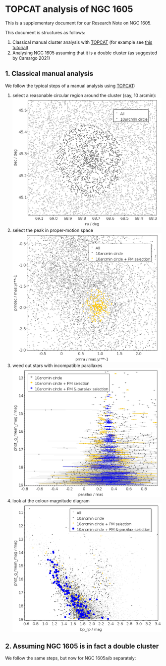 # TOPCAT analysis of NGC 1605

This is a supplementary document for our Research Note on NGC 1605.

This document is structures as follows:
1. Classical manual cluster analysis with [TOPCAT](https://www.star.bris.ac.uk/~mbt/topcat/) (for example see [this tutorial](https://www.cosmos.esa.int/web/gaia-users/archive/use-cases#ClusterAnalysisGUI))
2. Analysing NGC 1605 assuming that it is a double cluster (as suggested by Camargo 2021)

## 1. Classical manual analysis

We follow the typical steps of a manual analysis using [TOPCAT](https://www.star.bris.ac.uk/~mbt/topcat/): 
1. select a reasonable circular region around the cluster (say, 10 arcmin):
![selecting a smaller sky region](/im/topcat_step1.png "selecting a smaller sky region")
2. select the peak in proper-motion space
![select a region around the obvious peak in the proper-motion diagram](/im/topcat_step2.png "select the peak in proper-motion space")
3. weed out stars with incompatible parallaxes
![weed out stars with incompatible parallaxes](/im/topcat_step3.png "weed out stars with incompatible parallaxes")
4. look at the colour-magnitude diagram 
![look at the colour-magnitude diagram](/im/topcat_step4.png "look at the colour-magnitude diagram")

## 2. Assuming NGC 1605 is in fact a double cluster

We follow the same steps, but now for NGC 1605a/b separately:


